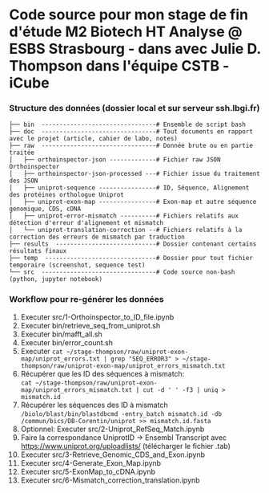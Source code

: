 # Code source pour mon stage de fin d'étude M2 Biotech HT Analyse @ ESBS Strasbourg - dans avec Julie D. Thompson dans l'équipe CSTB - iCube

### Structure des données (dossier local et sur serveur ssh.lbgi.fr)
```
├── bin  --------------------------------# Ensemble de script bash
├── doc  --------------------------------# Tout documents en rapport avec le projet (article, cahier de labo, notes)
├── raw  --------------------------------# Donnée brute ou en partie traitée
│   ├── orthoinspector-json -------------# Fichier raw JSON Orthoinspector
│   ├── orthoinspector-json-processed ---# Fichier issue du traitement des JSON
│   ├── uniprot-sequence ----------------# ID, Séquence, Alignement des protéines orthologue Uniprot
│   ├── uniprot-exon-map ----------------# Exon-map et autre séquence genomique, CDS, cDNA
│   ├── uniprot-error-mismatch ----------# Fichiers relatifs aux détection d'erreur d'alignement et mismatch
│   └── uniprot-translation-correction --# Fichiers relatifs à la correction des erreurs de mismatch par traduction
├── results  ----------------------------# Dossier contenant certains résultats finaux
├── temp  -------------------------------# Dossier pour tout fichier temporaire (screenshot, sequence test)
└── src  --------------------------------# Code source non-bash (python, jupyter notebook)
```
### Workflow pour re-générer les données
1. Executer src/1-Orthoinspector_to_ID_file.ipynb  
2. Executer bin/retrieve_seq_from_uniprot.sh  
3. Executer bin/mafft_all.sh   
4. Executer bin/error_count.sh
5. Executer ```cat ~/stage-thompson/raw/uniprot-exon-map/uniprot_errors.txt | grep "SEQ_ERROR3" > ~/stage-thompson/raw/uniprot-exon-map/uniprot_errors_mismatch.txt```
6. Récupérer que les ID des séquences à mismatch:  
```cat ~/stage-thompson/raw/uniprot-exon-map/uniprot_errors_mismatch.txt | cut -d ' ' -f3 | uniq > mismatch.id```
7. Récupérer les séquences des ID à mismatch
```/biolo/blast/bin/blastdbcmd -entry_batch mismatch.id -db /commun/bics/DB-Corentin/uniprot >> mismatch.id.fasta```
7. Optionnel: Executer src/2-Uniprot_RefSeq_Match.ipynb
8. Faire la correspondance UniprotID -> Ensembl Transcript avec https://www.uniprot.org/uploadlists/ (télécharger le fichier .tab)
9. Executer src/3-Retrieve_Genomic_CDS_and_Exon.ipynb
10. Executer src/4-Generate_Exon_Map.ipynb  
11. Executer src/5-ExonMap_to_cDNA.ipynb
12. Executer src/6-Mismatch_correction_translation.ipynb
